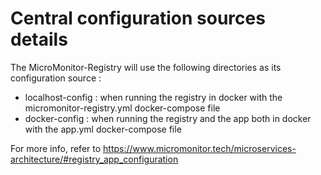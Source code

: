 # Central configuration sources details

The MicroMonitor-Registry will use the following directories as its configuration source :

-   localhost-config : when running the registry in docker with the micromonitor-registry.yml docker-compose file
-   docker-config : when running the registry and the app both in docker with the app.yml docker-compose file

For more info, refer to https://www.micromonitor.tech/microservices-architecture/#registry_app_configuration
